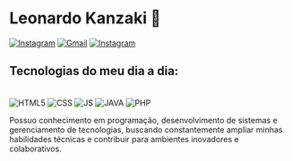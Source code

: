 # Leonardo Kanzaki 👋

[![Instagram](https://img.shields.io/badge/Instagram-E4405F?style=for-the-badge&logo=instagram&logoColor=white)](https://www.instagram.com/leokanzaki_/)
[![Gmail](https://img.shields.io/badge/Gmail-D14836?style=for-the-badge&logo=gmail&logoColor=white)](https://mail.google.com/mail/u/0/?fs=1&tf=cm&source=mailto&su=Github&to=contato.leonardokanzaki@gmail.com&body=Olá!+Vim+por+meio+do+Github.)
[![Instagram](https://img.shields.io/badge/LinkedIn-0077B5?style=for-the-badge&logo=linkedin&logoColor=white)](https://www.linkedin.com/in/leonardo-kanzaki-963b24338/)

## Tecnologias do meu dia a dia:

<div style="display: incline_block"><br/>
<img align="center" alt="HTML5" src="https://img.shields.io/badge/HTML5-E34F26?style=for-the-badge&logo=html5&logoColor=white" />
<img align="center" alt="CSS" src="https://img.shields.io/badge/CSS-239120?&style=for-the-badge&logo=css3&logoColor=white" />
<img align="center" alt="JS" src="https://img.shields.io/badge/JavaScript-F7DF1E?style=for-the-badge&logo=javascript&logoColor=black" />
<img align="center" alt="JAVA" src="https://img.shields.io/badge/Java-ED8B00?style=for-the-badge&logo=openjdk&logoColor=white" />
<img align="center" alt="PHP" src="https://img.shields.io/badge/PHP-777BB4?style=for-the-badge&logo=php&logoColor=white" />

Possuo conhecimento em programação, desenvolvimento de sistemas e gerenciamento de tecnologias, buscando constantemente ampliar minhas habilidades técnicas e contribuir para ambientes inovadores e colaborativos.

</div><br/>

